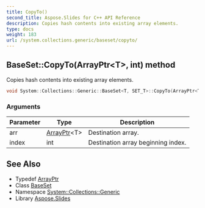 ```yaml
---
title: CopyTo()
second_title: Aspose.Slides for C++ API Reference
description: Copies hash contents into existing array elements.
type: docs
weight: 183
url: /system.collections.generic/baseset/copyto/
---
```

## BaseSet::CopyTo(ArrayPtr\<T\>, int) method


Copies hash contents into existing array elements.

```cpp
void System::Collections::Generic::BaseSet<T, SET_T>::CopyTo(ArrayPtr<T> arr, int index) override
```


### Arguments

| Parameter | Type | Description |
| --- | --- | --- |
| arr | [ArrayPtr](../../../system/arrayptr/)\<T\> | Destination array. |
| index | int | Destination array beginning index. |

## See Also

* Typedef [ArrayPtr](../../../system/arrayptr/)
* Class [BaseSet](../)
* Namespace [System::Collections::Generic](../../)
* Library [Aspose.Slides](../../../)